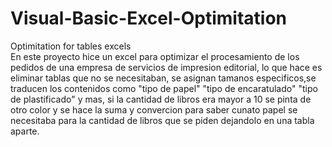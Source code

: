 # Visual-Basic-Excel-Optimitation
Optimitation for tables excels  
En este proyecto hice un excel para optimizar el procesamiento de los pedidos de una empresa de servicios de impresion editorial, lo que hace es eliminar tablas que no se necesitaban, se asignan tamanos especificos,se traducen los contenidos como "tipo de papel" "tipo de encaratulado" "tipo de plastificado" y mas,  si la cantidad de libros era mayor a 10 se pinta de otro color y  se hace la suma y convercion para saber cunato papel se necesitaba para la cantidad de libros que se piden dejandolo en una tabla aparte. 
